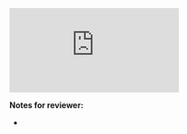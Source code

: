 <!-- Change the ## to your pull request number -->
![Coverage Badge](https://img.shields.io/endpoint?url=https://gist.githubusercontent.com/carmnk/5a8b9a18eb4d26236cd6a8e753f3b122/raw/react-techchart__pull_##.json)

**Notes for reviewer:**

*